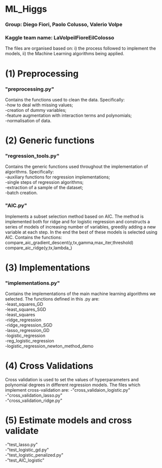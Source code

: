 # ML_Higgs

### Group: Diego Fiori, Paolo Colusso, Valerio Volpe
### Kaggle team name: LaVolpeilFioreEilColosso

The files are organised based on:
i) the process followed to implement the models,
ii) the Machine Learning algorithms being applied.

# (1) Preprocessing 

### "preprocessing.py" <br />
Contains the functions used to clean the data. Specifically:<br />
-how to deal with missing values;<br />
-creation of dummy variables;<br />
-feature augmentation with interaction terms and polynomials;<br />
-normalisation of data.<br />



# (2) Generic functions

### "regression_tools.py" <br />
Contains the generic functions used throughout the implementation of algorithms. Specifically:<br />
-auxiliary functions for regression implementations;<br />
-single steps of regression algorithms;<br />
-extraction of a sample of the dataset;<br />
-batch creation.<br />

### "AIC.py"<br />
Implements a subset selection method based on AIC. The method is implemented both for ridge and for logistic regression and constructs a series of models of increasing number of variables, greedily adding a new variable at each step. In the end the best of these models is selected using AIC. Contains the functions:
compare_aic_gradient_descent(y,tx,gamma,max_iter,threshold)<br />
compare_aic_ridge(y,tx,lambda_)<br />



# (3) Implementations

### "implementations.py"<br />
Contains the implementations of the main machine learning algorithms we selected. The functions defined in this .py are:<br />
-least_squares_GD<br />
-least_squares_SGD<br />
-least_squares<br />
-ridge_regression<br />
-ridge_regression_SGD<br />
-lasso_regression_GD<br />
-logistic_regression<br />
-reg_logistic_regression<br />
-logistic_regression_newton_method_demo<br />



# (4) Cross Validations
Cross validation is used to set the values of hyperparameters and polynomial degrees in different regression models. The files which implement cross-validation are:
-"cross_validaion_logistic.py"<br />
-"cross_validation_lasso.py"<br />
-"cross_validation_ridge.py"<br />



# (5) Estimate models and cross validate
-"test_lasso.py"<br />
-"test_logistic_gd.py"<br />
-"test_logistic_penalized.py"<br />
-"test_AIC_logistic"<br />





